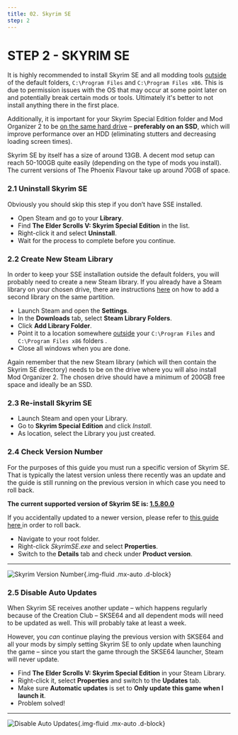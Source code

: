 ```yaml
---
title: 02. Skyrim SE
step: 2
---
```

# STEP 2 - SKYRIM SE

It is highly recommended to install Skyrim SE and all modding tools <u>outside</u> of the default folders, `C:\Program Files` and `C:\Program Files x86`. This is due to permission issues with the OS that may occur at some point later on and potentially break certain mods or tools. Ultimately it's better to not install anything there in the first place.

Additionally, it is important for your Skyrim Special Edition folder and Mod Organizer 2 to be <u>on the same hard drive</u> – **preferably on an SSD**, which will improve performance over an HDD (eliminating stutters and decreasing loading screen times).
<div class="alert alert-info" role="alert">
<p><i class="fas fa-info-circle"></i> Skyrim SE by itself has a size of around 13GB. A decent mod setup can reach 50-100GB quite easily (depending on the type of mods you install). The current versions of The Phoenix Flavour take up around 70GB of space.</p>
</div>


### 2.1 Uninstall Skyrim SE

Obviously you should skip this step if you don’t have SSE installed.

- Open Steam and go to your **Library**.
- Find **The Elder Scrolls V: Skyrim Special Edition** in the list.
- Right-click it and select **Uninstall**.
- Wait for the process to complete before you continue.


### 2.2 Create New Steam Library

In order to keep your SSE installation outside the default folders, you will probably need to create a new Steam library. If you already have a Steam library on your chosen drive, there are instructions [here](https://steamcommunity.com/discussions/forum/1/135511294066324002/#c135511294068114690) on how to add a second library on the same partition.

- Launch Steam and open the **Settings**.
- In the **Downloads** tab, select **Steam Library Folders**.
- Click **Add Library Folder**.
- Point it to a location somewhere <u>outside</u> your `C:\Program Files` and `C:\Program Files x86` folders .
- Close all windows when you are done.

<div class="alert alert-info" role="alert">
<p><i class="fas fa-info-circle"></i> Again remember that the new Steam library (which will then contain the Skyrim SE directory) needs to be on the drive where you will also install Mod Organizer 2. The chosen drive should have a minimum of 200GB free space and ideally  be an SSD.</p></div>


### 2.3 Re-install Skyrim SE

- Launch Steam and open your Library.
- Go to **Skyrim Special Edition** and click *Install*.
- As location, select the Library you just created.


### 2.4 Check Version Number

For the purposes of this guide you must run a specific version of Skyrim SE. That is typically the latest version unless there recently was an update and the guide is still running on the previous version in which case you need to roll back.

**The current supported version of Skyrim SE is: <u>1.5.80.0</u>**

If you accidentally updated to a newer version, please refer to [this guide here ](https://www.nexusmods.com/skyrimspecialedition/mods/19658)in order to roll back.

- Navigate to your root folder.
- Right-click *SkyrimSE.exe* and select **Properties**.
- Switch to the **Details** tab and check under **Product version**.

---

![Skyrim Version Number](/media/core/step_02/skyrim_version_number.png "Skyrim Version Number"){.img-fluid .mx-auto .d-block}


### 2.5 Disable Auto Updates

When Skyrim SE receives another update – which happens regularly because of the Creation Club – SKSE64 and all dependent mods will need to be updated as well. This will probably take at least a week.

However, you *can* continue playing the previous version with SKSE64 and all your mods by simply setting Skyrim SE to only update when launching the game – since you start the game through the SKSE64 launcher, Steam will never update.

- Find **The Elder Scrolls V: Skyrim Special Edition** in your Steam Library.
- Right-click it, select **Properties** and switch to the **Updates** tab.
- Make sure **Automatic updates** is set to **Only update this game when I launch it**.
- Problem solved!

---

![Disable Auto Updates](/media/core/step_02/disable_auto_updates.png "Disable Auto Updates"){.img-fluid .mx-auto .d-block}
